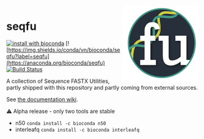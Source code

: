  
<img alt="seqfu logo" align="right" width="200" height="200" src="https://github.com/quadram-institute-bioscience/seqfu/raw/master/docs/seqfu-logo-small.png">

# seqfu

[![install with bioconda](https://img.shields.io/badge/install%20with-bioconda-brightgreen.svg?style=flat)](http://bioconda.github.io/recipes/seqfu/README.html)
[![https://img.shields.io/conda/vn/bioconda/seqfu?label=seqfu](https://anaconda.org/bioconda/seqfu)
[![Build Status](https://travis-ci.org/quadram-institute-bioscience/seqfu.svg?branch=master)](https://travis-ci.org/quadram-institute-bioscience/seqfu)

A collection of Sequence FASTX Utilities, partly shipped with this repository and partly coming from external sources.

See [the documentation wiki](https://github.com/quadram-institute-bioscience/seqfu/wiki).


:warning: Alpha release - only two tools are stable
 * n50 `conda install -c bioconda n50`
 * interleafq `conda install -c bioconda interleafq`
